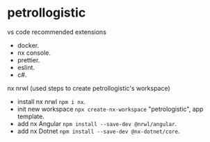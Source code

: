 # petrollogistic
vs code recommended extensions
- docker.
- nx console.
- prettier.
- eslint.
- c#.


nx nrwl (used steps to create petrollogistic's workspace)
- install nx nrwl `npm i nx`.<br />
- init new workspace `npx create-nx-workspace` "petrologistic", app template.<br />
- add nx Angular `npm install --save-dev @nrwl/angular`.<br /> 
- add nx Dotnet `npm install --save-dev @nx-dotnet/core`.<br />
